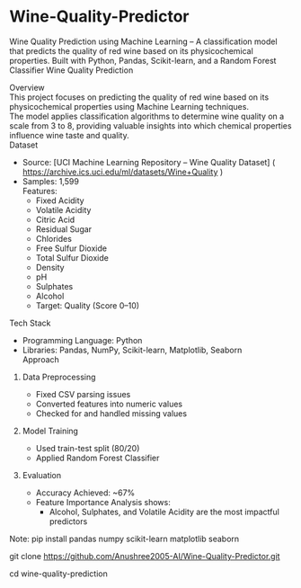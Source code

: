 # Wine-Quality-Predictor
Wine Quality Prediction using Machine Learning – A classification model that predicts the quality of red wine based on its physicochemical properties. Built with Python, Pandas, Scikit-learn, and a Random Forest Classifier
Wine Quality Prediction  

Overview  
This project focuses on predicting the quality of red wine based on its physicochemical properties using Machine Learning techniques.  
The model applies classification algorithms to determine wine quality on a scale from 3 to 8, providing valuable insights into which chemical properties influence wine taste and quality.  
Dataset  
- Source: [UCI Machine Learning Repository – Wine Quality 
Dataset] ( https://archive.ics.uci.edu/ml/datasets/Wine+Quality )  
- Samples: 1,599  
Features:  
  - Fixed Acidity  
  - Volatile Acidity  
  - Citric Acid  
  - Residual Sugar  
  - Chlorides  
  - Free Sulfur Dioxide  
  - Total Sulfur Dioxide  
  - Density  
  - pH  
  - Sulphates  
  - Alcohol  
  - Target: Quality (Score 0–10)  

Tech Stack  
- Programming Language: Python  
- Libraries: Pandas, NumPy, Scikit-learn, Matplotlib, Seaborn  
Approach  
1. Data Preprocessing 
   - Fixed CSV parsing issues  
   - Converted features into numeric values  
   - Checked for and handled missing values  

2. Model Training 
   - Used train-test split (80/20)
   - Applied Random Forest Classifier

3. Evaluation
   - Accuracy Achieved: ~67%
   - Feature Importance Analysis shows:  
     - Alcohol, Sulphates, and Volatile Acidity are the most impactful predictors  

Note: pip install pandas numpy scikit-learn matplotlib seaborn

git clone https://github.com/Anushree2005-AI/Wine-Quality-Predictor.git

cd wine-quality-prediction
